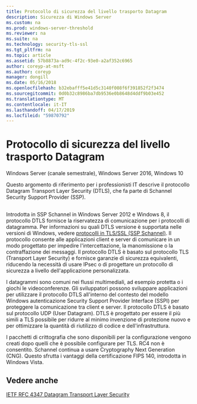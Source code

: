 ```yaml
---
title: Protocollo di sicurezza del livello trasporto Datagram
description: Sicurezza di Windows Server
ms.custom: na
ms.prod: windows-server-threshold
ms.reviewer: na
ms.suite: na
ms.technology: security-tls-ssl
ms.tgt_pltfrm: na
ms.topic: article
ms.assetid: 57b8873a-ad9c-4f2c-93e0-a2af352c6965
author: coreyp-at-msft
ms.author: coreyp
manager: dongill
ms.date: 05/16/2018
ms.openlocfilehash: b32ebafff5e41d5c3140f008f6f391852f2f3474
ms.sourcegitcommit: 0d0b32c8986ba7db9536e0b8648d4ddf9b03e452
ms.translationtype: MT
ms.contentlocale: it-IT
ms.lasthandoff: 04/17/2019
ms.locfileid: "59870792"
---
```

# <a name="datagram-transport-layer-security-protocol"></a>Protocollo di sicurezza del livello trasporto Datagram

Windows Server (canale semestrale), Windows Server 2016, Windows 10

Questo argomento di riferimento per i professionisti IT descrive il protocollo Datagram Transport Layer Security (DTLS), che fa parte di Schannel Security Support Provider (SSP).

## <a name="BKMK_DTLS"></a>
Introdotta in SSP Schannel in Windows Server 2012 e Windows 8, il protocollo DTLS fornisce la riservatezza di comunicazione per i protocolli di datagramma. Per informazioni su quali DTLS versione è supportata nelle versioni di Windows, vedere [protocolli in TLS/SSL (SSP Schannel)](https://msdn.microsoft.com/en-us/library/windows/desktop/mt808159(v=vs.85).aspx). Il protocollo consente alle applicazioni client e server di comunicare in un modo progettato per impedire l'intercettazione, la manomissione o la contraffazione dei messaggi. Il protocollo DTLS è basato sul protocollo TLS (Transport Layer Security) e fornisce garanzie di sicurezza equivalenti, riducendo la necessità di usare IPsec o di progettare un protocollo di sicurezza a livello dell'applicazione personalizzata.

I datagrammi sono comuni nei flussi multimediali, ad esempio protetta o i giochi le videoconferenze. Gli sviluppatori possono sviluppare applicazioni per utilizzare il protocollo DTLS all'interno del contesto del modello Windows autenticazione Security Support Provider Interface (SSPI) per proteggere la comunicazione tra client e server. Il protocollo DTLS è basato sul protocollo UDP (User Datagram). DTLS è progettato per essere il più simili a TLS possibile per ridurre al minimo invenzione di protezione nuovo e per ottimizzare la quantità di riutilizzo di codice e dell'infrastruttura.

I pacchetti di crittografia che sono disponibili per la configurazione vengono creati dopo quelli che è possibile configurare per TLS. RC4 non è consentito. Schannel continua a usare Cryptography Next Generation (CNG). Questo sfrutta i vantaggi della certificazione FIPS 140, introdotta in Windows Vista.

## <a name="see-also"></a>Vedere anche

[IETF RFC 4347 Datagram Transport Layer Security](http://tools.ietf.org/html/rfc4347)


